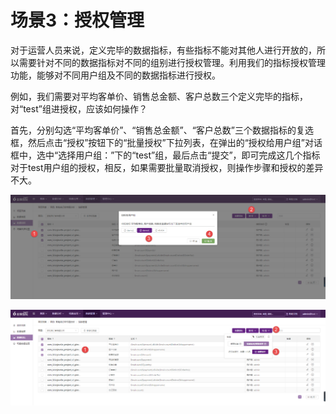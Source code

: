 # 场景3：授权管理

对于运营人员来说，定义完毕的数据指标，有些指标不能对其他人进行开放的，所以需要针对不同的数据指标对不同的组别进行授权管理。利用我们的指标授权管理功能，能够对不同用户组及不同的数据指标进行授权。

例如，我们需要对平均客单价、销售总金额、客户总数三个定义完毕的指标，对“test”组进授权，应该如何操作？

首先，分别勾选“平均客单价”、“销售总金额”、“客户总数”三个数据指标的复选框，然后点击“授权”按钮下的“批量授权”下拉列表，在弹出的“授权给用户组”对话框中，选中“选择用户组：”下的“test”组，最后点击“提交”，即可完成这几个指标对于test用户组的授权，相反，如果需要批量取消授权，则操作步骤和授权的差异不大。

![](/assets/zbgl/7.png)

![](/assets/zbgl/8.png)

